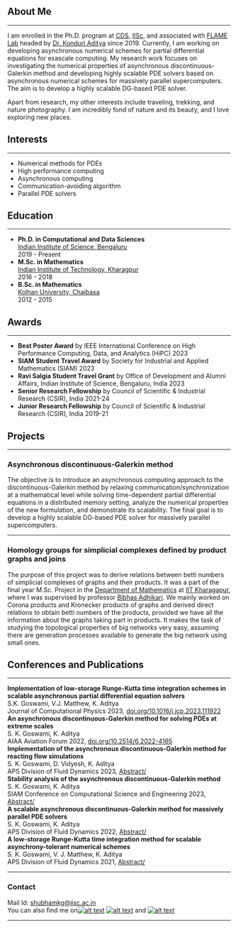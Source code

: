 ## About Me
---
I am enrolled in the Ph.D. program at [CDS](http://cds.iisc.ac.in), [IISc](https://iisc.ac.in), and associated with [FLAME Lab](http://cds.iisc.ac.in/faculty/konduriadi/) headed by [Dr. Konduri Aditya](http://cds.iisc.ac.in/faculty/konduriadi/) since 2019. Currently, I am working on developing asynchronous numerical schemes for partial differential equations for exascale computing. My research work focuses on investigating the numerical properties of asynchronous discontinuous-Galerkin method and developing highly scalable PDE solvers based on asynchronous numerical schemes for massively parallel supercomputers. The aim is to develop a highly scalable DG-based PDE solver.

Apart from research, my other interests include traveling, trekking, and nature photography. I am incredibly fond of nature and its beauty, and I love exploring new places.

## Interests
---
- Numerical methods for PDEs
- High performance computing
- Asynchronous computing
- Communication-avoiding algorithm
- Parallel PDE solvers

## Education
---
  - __Ph.D. in Computational and Data Sciences__ \
    [Indian Institute of Science, Bengaluru](https://iisc.ac.in/) \
    2019 - Present
  - __M.Sc. in Mathematics__ \
    [Indian Institute of Technology, Kharagpur](http://iitkgp.ac.in/) \
    2016 - 2018
  - __B.Sc. in Mathematics__ \
    [Kolhan University, Chaibasa](https://www.kolhanuniversity.ac.in/) \
    2012 - 2015

## Awards
---
  - __Best Poster Award__ by IEEE International Conference on High Performance Computing, Data, and Analytics (HiPC) 2023
  - __SIAM Student Travel Award__ by Society for Industrial and Applied Mathematics (SIAM) 2023
  - __Ravi Salgia Student Travel Grant__ by Office of Development and Alumni Affairs, Indian Institute of Science, Bengaluru, India 2023
  - __Senior Research Fellowship__ by Council of Scientific & Industrial Research (CSIR), India 2021-24
  - __Junior Research Fellowship__ by Council of Scientific & Industrial Research (CSIR), India 2019-21
  
## Projects 
---

### Asynchronous discontinuous-Galerkin method
The objective is to introduce an asynchronous computing approach to the discontinuous-Galerkin method by relaxing communication/synchronization at a mathematical level while solving time-dependent partial differential equations in a distributed memory setting, analyze the numerical properties of the new formulation, and demonstrate its scalability. The final goal is to develop a highly scalable DG-based PDE solver for massively parallel supercomputers.

---

<!--### DS 200 -  Research Methods
##### Module 4: Visulatization of datasets using Matplotlib
Data on faculties in IITs and LPG consumption in India for the years 2012-19 have been accessed from https://www.data.gov.in. And then using a python script we obtain bar plot and scatter plot for the first data and box plot for the second data to study the growth and other related factors. For further reference, please visit the respective [github repository](https://github.com/gshubhamk/ds200-module4).

--- 
-->

### Homology groups for simplicial complexes defined by product graphs and joins 
The purpose of this project was to derive relations between betti numbers of simplicial complexes of graphs and their products. It was a part of the final year M.Sc. Project in the [Department of Mathematics](http://www.iitkgp.ac.in/department/MA) at [IIT Kharagapur](http://www.iitkgp.ac.in), where I was supervised by professor [Bibhas Adhikari](http://www.iitkgp.ac.in/department/MA/faculty/ma-bibhas). We mainly worked on Corona products and Kronecker products of graphs and derived direct relations to obtain betti numbers of the products, provided we have all the information about the graphs taking part in products. It makes the task of studying the topological properties of big networks very easy, assuming there are generation processes available to generate the big network using small ones.

## Conferences and Publications 
---
__Implementation of low-storage Runge-Kutta time integration schemes in scalable asynchronous partial differential equation solvers__ \
S.K. Goswami, V.J. Matthew, K. Aditya \
Journal of Computational Physics 2023, [doi.org/10.1016/j.jcp.2023.111922](https://doi.org/10.1016/j.jcp.2023.111922) \
__An asynchronous discontinuous-Galerkin method for solving PDEs at extreme scales__ \
S. K. Goswami, K. Aditya \
AIAA Aviation Forum 2022, [doi.org/10.2514/6.2022-4165](https://doi.org/10.2514/6.2022-4165) \
__Implementation of the asynchronous discontinuous-Galerkin method for reacting flow simulations__ \
S. K. Goswami, D. Vidyesh, K. Aditya \
APS Division of Fluid Dynamics 2023, [Abstract/](https://meetings.aps.org/Meeting/DFD23/Session/G16.1) \
__Stability analysis of the asynchronous discontinuous-Galerkin method__ \
S. K. Goswami, K. Aditya \
SIAM Conference on Computational Science and Engineering 2023, [Abstract/](https://meetings.siam.org/sess/dsp_talk.cfm?p=126263) \
__A scalable asynchronous discontinuous-Galerkin method for massively parallel PDE solvers__ \
S. K. Goswami, K. Aditya \
APS Division of Fluid Dynamics 2022, [Abstract/](https://meetings.aps.org/Meeting/DFD22/Session/Q29.2) \
__A low-storage Runge-Kutta time integration method for scalable asynchrony-tolerant numerical schemes__ \
S. K. Goswami, V. J. Matthew, K. Aditya \
APS Division of Fluid Dynamics 2021, [Abstract/](https://ui.adsabs.harvard.edu/abs/2021APS..DFDA20009G)

___
### Contact
Mail Id: [shubhamkg@iisc.ac.in](mailto:shubhamkg@iisc.ac.in) \
You can also find me on[![alt text][1.1]][1] [![alt text][2.1]][2] and [![alt text][3.1]][3]



<!-- links to social media icons -->
<!-- no need to change these -->

<!-- icons with padding -->

[1.1]: http://i.imgur.com/tXSoThF.png (twitter icon with padding)
[2.1]: https://i.stack.imgur.com/gVE0j.png (linkedin)
[3.1]: https://i.stack.imgur.com/tskMh.png (github icon with padding)

<!-- icons without padding -->

[1.2]: http://i.imgur.com/wWzX9uB.png (twitter icon without padding)
[3.2]: http://i.imgur.com/9I6NRUm.png (github icon without padding)


<!-- links to your social media accounts -->
<!-- update these accordingly -->

[1]: https://twitter.com/shubhamtweets2
[2]: https://www.linkedin.com/in/shubham-kumar-goswami-7a4a8795
[3]: https://github.com/gshubhamk
[4]: https://scholar.google.com/citations?hl=en&user=3XXB62MAAAAJ


---
